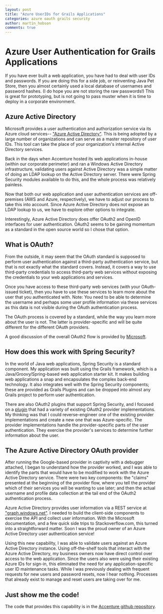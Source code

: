```yaml
---
layout: post
title: "Azure UserIDs for Grails Applications"
categories: azure oauth grails security
author: martin_hobson
comments: true
---
```

# Azure User Authentication for Grails Applications

If you have ever built a web application, you have had to deal with user IDs and passwords. If you are doing this for a side
job, or reinventing Java Pet Store, then you almost certainly used a local database of usernames and password hashes.
(I do hope you are not storing the raw passwords!) This is great for prototyping, but is not going to pass muster when
it is time to deploy in a corporate environment.

## Azure Active Directory

Microsoft provides a user authentication and authorization service via its Azure cloud services--
["Azure Active Directory"](https://azure.microsoft.com/en-us/documentation/articles/active-directory-whatis/).
This is being adopted by a large number of organizations and can serve as a master repository of user IDs. This tool
can take the place of your organization's internal Active Directory services.

Back in the days when Accenture hosted its web applications in-house (within our corporate perimeter) and ran a Windows Active
Directory infrastructure, validating users against Active Directory was a simple matter of doing an LDAP lookup on the
Active Directory server. There were Spring Security modules available to do this, and the whole process was relatively
painless.

Now that both our web application and user authentication services are off-premises (AWS and Azure, respectively), we
have to adjust our process to take this into account. Since Azure Active Directory does not expose an LDAP lookup to us, we have to explore other options to integrate.

Interestingly, Azure Active Directory does offer OAuth2 and OpenID interfaces for user authentication. OAuth2 seems to be gaining momentum as a standard in the open source world so I chose that option.

## What is OAuth?

From the outside, it may seem that the OAuth standard is supposed to perform user authentication against a third-party
authentication service, but that is not exactly what the standard covers. Instead, it covers a way to use
third-party credentials to access third-party web services without exposing the credentials to your web applications
and services.

Once you have access to these third-party web services (with your OAuth-issued ticket), then you have to use these
services to learn more about the user that you authenticated with. Note: You need to be able to determine the username and
perhaps some user profile information via these services as this data is not visible during the OAuth authentication
process.

The OAuth process is covered by a standard, while the way you learn more about the user is not. The latter is
provider-specific and will be quite different for the different OAuth providers.

A good discussion of the overall OAuth2 flow is provided by 
[Microsoft](https://azure.microsoft.com/en-us/documentation/articles/active-directory-protocols-oauth-code/). 

## How does this work with Spring Security?

In the world of Java web applications, Spring Security is a standard component. My application was built using
the Grails framework, which is a Java/Groovy/Spring-based web application starter kit. It makes building web
applications a snap and encapsulates the complex back-end technology. It also integrates well with
the Spring Security components; these are provided as Grails Plugins and can be dropped into almost any Grails
project to perform user authentication.

There are also OAuth2 plugins that support Spring Security, and I focused on a 
[plugin](http://grails.org/plugin/spring-security-oauth) that had a variety of existing OAuth2 provider implementations.
My thinking was that I could reverse-engineer one of the existing provider implementations and create a new one
that was Azure-specific. The provider implementations handle the provider-specific parts of the user authentication.
They exercise the provider's services to determine further information about the user.

## The Azure Active Directory OAuth provider

After running the Google-based provider in captivity with a debugger attached, I began to understand how the provider
worked, and I was able to identify the parts that would have to be modified to work with the Azure Active Directory service. There
were two key components: the "claims" presented at the beginning of the provider flow, where you tell the provider
which of their services you will be wanting to use later; and then the actual username and profile data collection
at the tail end of the OAuth2 authentication process.

Azure Active Directory provides user information via a REST service at 
["graph.windows.net"](https://azure.microsoft.com/en-us/documentation/articles/active-directory-graph-api-quickstart/).
I needed to build the client-side components to exercise the API and collect user information. With the Microsoft
documentation, and a few quick side trips to Stackoverflow.com, this turned into a straightforward matter. Soon I was
 the proud owner of an Azure Active Directory user authentication service!

Using this new capability, I was able to validate users against an Azure Active Directory instance. Using off-the-shelf
tools that interact with the Azure Active Directory, my business owners now have direct control over access to the web application. Since the users also were using their existing Azure IDs for sign-in, this eliminated the need for any application-specific user ID maintenance tasks. While I was previously dealing with frequent requests for new users and password resets, now I hear nothing. Processes that already exist to manage and reset users are taking over for me.

## Just show me the code!

The code that provides this capability is in the 
[Accenture github repository](https://github.com/Accenture/grails-spring-security-oauth-azure).
